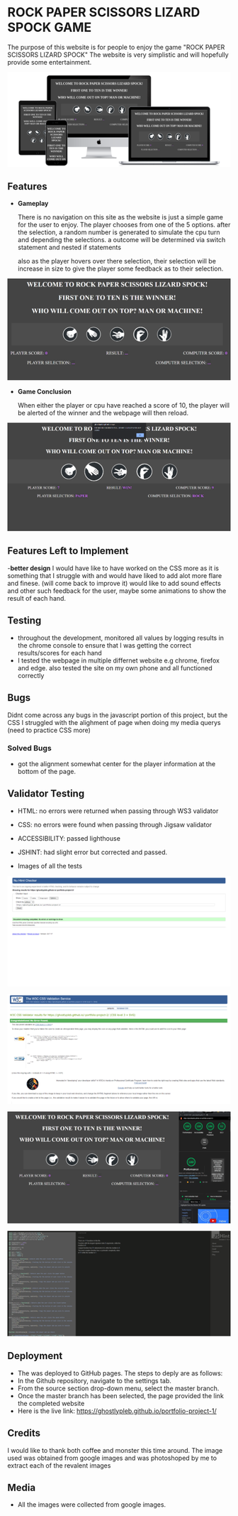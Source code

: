 # ROCK PAPER SCISSORS LIZARD SPOCK GAME

The purpose of this website is for people to enjoy the game "ROCK PAPER SCISSORS LIZARD SPOCK" 
The website is very simplistic and will hopefully provide some entertainment.

![Responsice Mockup](assets/images/website_mockup.png)

## Features 

- __Gameplay__

  There is no navigation on this site as the website is just a simple game for the user to enjoy. The player chooses from one of the 5 options.
  after the selection, a random number is generated to simulate the cpu turn and depending the selections. a outcome will be determined via switch statement and nested   if statements
  
  also as the player hovers over there selection, their selection will be increase in size to give the player some feedback as to their selection.

![gameplay](assets/images/game_screenshot.png) 

- __Game Conclusion__

  When either the player or cpu have reached a score of 10, the player will be alerted of the winner and the webpage will then reload.

![Game Ending](assets/images/game_conclusion.png)


## Features Left to Implement

-__better design__
  I would have like to have worked on the CSS more as it is something that I struggle with and would have liked to add alot more flare and finese. (will come back to     improve it)
  would like to add sound effects and other such feedback for the user, maybe some animations to show the result of each hand.

## Testing 

- throughout the development, monitored all values by logging results in the chrome console to ensure that I was getting the correct results/scores for each hand
- I tested the webpage in multiple differnet website e.g chrome, firefox and edge. also tested the site on my own phone and all functioned correctly

## Bugs

Didnt come across any bugs in the javascript portion of this project, but the CSS I struggled with the alighment of page when doing my media querys (need to practice CSS more)

### Solved Bugs

- got the alignment somewhat center for the player information at the bottom of the page.


## Validator Testing 

- HTML: no errors were returned when passing through WS3 validator

- CSS: no errors were found when passing through Jigsaw validator

- ACCESSIBILITY: passed lighthouse

- JSHINT: had slight error but corrected and passed.

- Images of all the tests

![test1](assets/images/html_check.png)

![test2](assets/images/css_check.png)

![test3](assets/images/lighthouse_report.png)

![test3](assets/images/js_check.png)


## Deployment

- The was deployed to GitHub pages. The steps to deply are as follows:
- In the Github repository, navigate to the settings tab.
- From the source section drop-down menu, select the master branch.
- Once the master branch has been selected, the page provided the link the completed website
- Here is the live link: https://ghostlypleb.github.io/portfolio-project-1/

## Credits 

I would like to thank both coffee and monster this time around.
The image used was obtained from google images and was photoshoped by me to extract each of the revalent images

## Media

- All the images were collected from google images.
